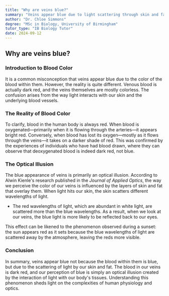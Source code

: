 ```yaml
---
title: "Why are veins blue?"
summary: "Veins appear blue due to light scattering through skin and fat, not because the blood is blue. Deoxygenated blood in veins is actually dark red, but the blue wavelengths of light are the ones that reach our eyes after scattering."
author: "Dr. Chloe Simmons"
degree: "MSc in Biology, University of Birmingham"
tutor_type: "IB Biology Tutor"
date: 2024-09-12
---
```


## Why are veins blue?

### Introduction to Blood Color

It is a common misconception that veins appear blue due to the color of the blood within them. However, the reality is quite different. Venous blood is actually dark red, and the veins themselves are mostly colorless. The confusion arises from the way light interacts with our skin and the underlying blood vessels.

### The Reality of Blood Color

To clarify, blood in the human body is always red. When blood is oxygenated—primarily when it is flowing through the arteries—it appears bright red. Conversely, when blood has lost its oxygen—mostly as it flows through the veins—it takes on a darker shade of red. This was confirmed by the experiences of individuals who have had blood drawn, where they can observe that deoxygenated blood is indeed dark red, not blue.

### The Optical Illusion

The blue appearance of veins is primarily an optical illusion. According to Alwin Kienle's research published in the *Journal of Applied Optics*, the way we perceive the color of our veins is influenced by the layers of skin and fat that overlay them. When light hits our skin, the skin scatters different wavelengths of light. 

- The red wavelengths of light, which are abundant in white light, are scattered more than the blue wavelengths. As a result, when we look at our veins, the blue light is more likely to be reflected back to our eyes. 

This effect can be likened to the phenomenon observed during a sunset: the sun appears red as it sets because the blue wavelengths of light are scattered away by the atmosphere, leaving the reds more visible.

### Conclusion

In summary, veins appear blue not because the blood within them is blue, but due to the scattering of light by our skin and fat. The blood in our veins is dark red, and our perception of blue is simply an optical illusion created by the interaction of light with our body's tissues. Understanding this phenomenon sheds light on the complexities of human physiology and optics.
    